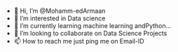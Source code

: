 - 👋 Hi, I’m @Mohamm-edArmaan
- 👀 I’m interested in Data science
- 🌱 I’m currently learning machine learning andPython...
- 💞️ I’m looking to collaborate on Data Science Projects
- 📫 How to reach me just ping me on Email-ID

<!---
Mohamm-edArmaan/Mohamm-edArmaan is a ✨ special ✨ repository because its `README.md` (this file) appears on your GitHub profile.
You can click the Preview link to take a look at your changes.
--->

